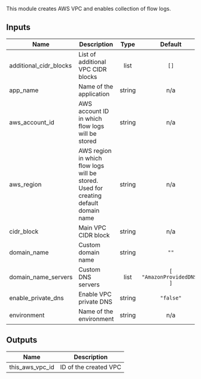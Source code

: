 This module creates AWS VPC and enables collection of flow logs.

<!-- BEGINNING OF PRE-COMMIT-TERRAFORM DOCS HOOK -->
## Inputs

| Name | Description | Type | Default | Required |
|------|-------------|:----:|:-----:|:-----:|
| additional\_cidr\_blocks | List of additional VPC CIDR blocks | list | `[]` | no |
| app\_name | Name of the application | string | n/a | yes |
| aws\_account\_id | AWS account ID in which flow logs will be stored | string | n/a | yes |
| aws\_region | AWS region in which flow logs will be stored. Used for creating default domain name | string | n/a | yes |
| cidr\_block | Main VPC CIDR block | string | n/a | yes |
| domain\_name | Custom domain name | string | `""` | no |
| domain\_name\_servers | Custom DNS servers | list | `[ "AmazonProvidedDNS" ]` | no |
| enable\_private\_dns | Enable VPC private DNS | string | `"false"` | no |
| environment | Name of the environment | string | n/a | yes |

## Outputs

| Name | Description |
|------|-------------|
| this\_aws\_vpc\_id | ID of the created VPC |

<!-- END OF PRE-COMMIT-TERRAFORM DOCS HOOK -->
